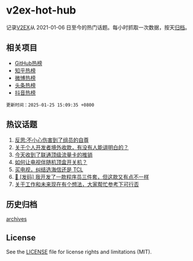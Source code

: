 # v2ex-hot-hub

 记录[V2EX](https://www.v2ex.com/)从 2021-01-06 日至今的热门话题。每小时抓取一次数据，按天[归档](archives)。
 
 ## 相关项目

- [GitHub热榜](https://github.com/lonnyzhang423/github-hot-hub)
- [知乎热榜](https://github.com/lonnyzhang423/zhihu-hot-hub)
- [微博热榜](https://github.com/lonnyzhang423/weibo-hot-hub)
- [头条热榜](https://github.com/lonnyzhang423/toutiao-hot-hub)
- [抖音热榜](https://github.com/lonnyzhang423/douyin-hot-hub)


 `更新时间：2025-01-25 15:09:35 +0800`

## 热议话题

1. [反思:不小心伤害到了组员的自尊](https://www.v2ex.com/t/1107679)
1. [关于个人开发者境外收款，有没有人能讲明白的？](https://www.v2ex.com/t/1107743)
1. [今天收到了联通顶级流量卡的推销](https://www.v2ex.com/t/1107613)
1. [如何让电视伴随机顶盒开关机？](https://www.v2ex.com/t/1107667)
1. [买电视，纠结选海信还是 TCL](https://www.v2ex.com/t/1107668)
1. [🎁 [发码] 我开发了一款程序员三件套，但这款又有点不一样](https://www.v2ex.com/t/1107754)
1. [关于工作和未来现在有个想法，大家帮忙参考下可行否](https://www.v2ex.com/t/1107646)

## 历史归档

[archives](archives)

## License

See the [LICENSE](LICENSE) file for license rights and limitations (MIT).
